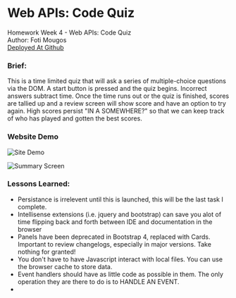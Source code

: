 # Web APIs: Code Quiz
Homework Week 4 - Web APIs: Code Quiz<br>
Author: Foti Mougos<br>
[Deployed At Github](https://foteye.github.io/Wk4-API-CodeQuiz-FotiMougos/ "Deployed at Github")

### Brief:
This is a time limited quiz that will ask a series of multiple-choice questions via the DOM. A start button is pressed and the quiz begins. Incorrect answers subtract time. Once the time runs out or the quiz is finished, scores are tallied up and a review screen will show score and have an option to try again. High scores persist "IN A SOMEWHERE?" so that we can keep track of who has played and gotten the best scores.

### Website Demo
![Site Demo](assets/images/SOMETHINGHERE "Site Demo")

![Summary Screen](assets/images/summaryscreen "Summary Screen")

### Lessons Learned:

  * Persistance is irrelevent until this is launched, this will be the last task I complete.
  * Intellisense extensions (i.e. jquery and bootstrap) can save you alot of time flipping back and forth between IDE and documentation in the browser
  * Panels have been deprecated in Bootstrap 4, replaced with Cards. Important to review changelogs, especially in major versions. Take nothing for granted!
  * You don't have to have Javascript interact with local files. You can use the browser cache to store data.
  * Event handlers should have as little code as possible in them. The only operation they are there to do is to HANDLE AN EVENT.
  *